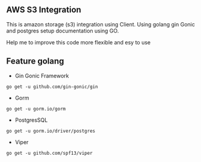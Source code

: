 ## AWS S3 Integration

This is amazon storage (s3) integration using Client. Using golang gin Gonic and postgres setup documentation using GO.

Help me to improve this code more flexible and esy to use

## Feature golang

- Gin Gonic Framework 
```
go get -u github.com/gin-gonic/gin
```
- Gorm
```
go get -u gorm.io/gorm
```
- PostgresSQL
```
go get -u gorm.io/driver/postgres
```
- Viper
```
go get -u github.com/spf13/viper
```
